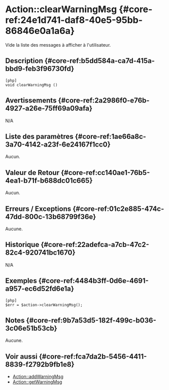 # Action::clearWarningMsg {#core-ref:24e1d741-daf8-40e5-95bb-86846e0a1a6a}

<div class="short-description">
Vide la liste des messages à afficher à l'utilisateur.
</div>

## Description  {#core-ref:b5dd584a-ca7d-415a-bbd9-feb3f96730fd}

    [php]
    void clearWarningMsg ()

## Avertissements {#core-ref:2a2986f0-e76b-4927-a26e-75ff69a09afa}

N/A

## Liste des paramètres  {#core-ref:1ae66a8c-3a70-4142-a23f-6e24167f1cc0}

Aucun.

## Valeur de Retour  {#core-ref:cc140ae1-76b5-4ea1-b71f-b688dc01c665}

Aucun.

## Erreurs / Exceptions  {#core-ref:01c2e885-474c-47dd-800c-13b68799f36e}

Aucune.

## Historique  {#core-ref:22adefca-a7cb-47c2-82c4-920741bc1670}

N/A

## Exemples {#core-ref:4484b3ff-0d6e-4691-a957-ec6d52fd6e1a}


    [php]
    $err = $action->clearWarningMsg();

## Notes  {#core-ref:9b7a53d5-182f-499c-b036-3c06e51b53cb}

Aucune.

## Voir aussi  {#core-ref:fca7da2b-5456-4411-8839-f2792b9fb1e8}

-   [Action::addWarningMsg][core-ref:action::addWarningMsg]
-   [Action::getWarningMsg][core-ref:action::getWarningMsg]

<!-- links -->
[core-ref:action::addWarningMsg]: #core-ref:4ee92978-bed2-4c2a-8e1a-04d37b1a3328
[core-ref:action::getWarningMsg]: #core-ref:507c31a2-8c95-4587-85bb-f87189f88402
